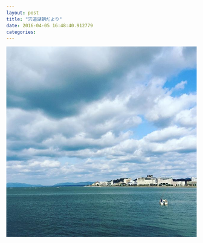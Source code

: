 ```yaml
---
layout: post
title: "宍道湖朝だより"
date: 2016-04-05 16:48:40.912779
categories: 
---
```


![](/assets/images/201603/12797646_1693839514223869_2023567834_n.jpg)



